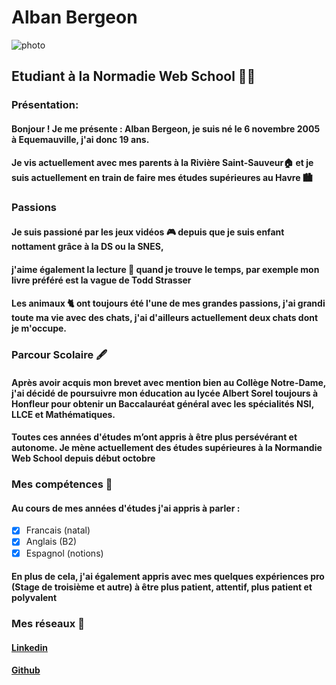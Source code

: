 # Alban Bergeon

![photo](https://media.licdn.com/dms/image/v2/D4D03AQEfjHPNmQWjjw/profile-displayphoto-shrink_800_800/profile-displayphoto-shrink_800_800/0/1731408853345?e=1738195200&v=beta&t=jwrlq1mw8wAxVyRrNlUwGM3G27aMf8-DJHfdXu26Vog "Photo Alban")

## Etudiant à la Normadie Web School 👨‍🎓

### Présentation:

#### Bonjour ! Je me présente : Alban Bergeon, je suis né le 6 novembre 2005 à Equemauville, j'ai donc 19 ans.

#### Je vis actuellement avec mes parents à la Rivière Saint-Sauveur🏠 et je suis actuellement en train de faire mes études supérieures au Havre 🏙️

### Passions

#### Je suis passioné par les jeux vidéos 🎮 depuis que je suis enfant nottament grâce à **la DS ou la SNES**,

#### j'aime également la lecture 📖 quand je trouve le temps, par exemple mon livre préféré est la vague de **Todd Strasser**

#### Les animaux 🐈 ont toujours été l'une de mes grandes passions, j'ai grandi toute ma vie avec des chats, j'ai d'ailleurs actuellement deux chats dont je m'occupe.

### Parcour Scolaire 🖋️

#### Après avoir acquis mon brevet __avec mention bien__ au Collège Notre-Dame, j'ai décidé de poursuivre mon éducation au lycée Albert Sorel toujours à Honfleur pour obtenir un Baccalauréat général avec les spécialités **NSI, LLCE et Mathématiques.**

#### Toutes ces années d'études m’ont appris à être plus persévérant et autonome. Je mène actuellement des études supérieures à la Normandie Web School depuis début octobre

### Mes compétences 💪

#### Au cours de mes années d'études j'ai appris à parler :

- [x] Francais (natal)
- [x] Anglais (B2)
- [x] Espagnol (notions)

#### En plus de cela, j'ai également appris avec mes quelques expériences pro (Stage de troisième et autre) à être plus patient, attentif, plus patient et polyvalent

### Mes réseaux 🛜

#### [Linkedin](https://www.linkedin.com/in/alban-bergeon-4986b4338/)

#### [Github](https://github.com/Alban-Bergeon-nws)
